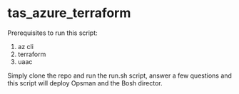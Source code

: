 # tas_azure_terraform

Prerequisites to run this script:
1) az cli
2) terraform
3) uaac

Simply clone the repo and run the run.sh script, answer a few questions and this script will deploy Opsman and the Bosh director.
